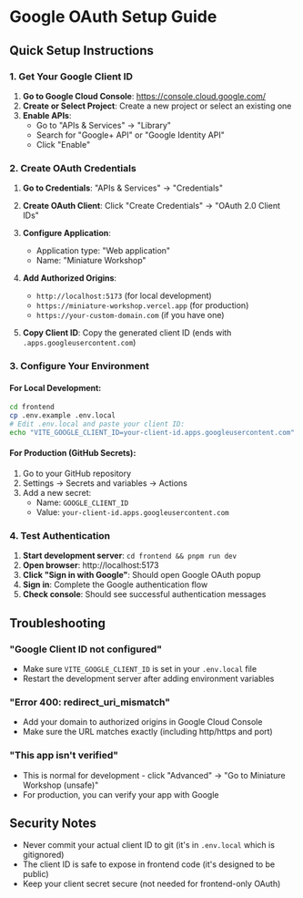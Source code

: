 # Google OAuth Setup Guide

## Quick Setup Instructions

### 1. Get Your Google Client ID

1. **Go to Google Cloud Console**: https://console.cloud.google.com/
2. **Create or Select Project**: Create a new project or select an existing one
3. **Enable APIs**: 
   - Go to "APIs & Services" → "Library"
   - Search for "Google+ API" or "Google Identity API"
   - Click "Enable"

### 2. Create OAuth Credentials

1. **Go to Credentials**: "APIs & Services" → "Credentials"
2. **Create OAuth Client**: Click "Create Credentials" → "OAuth 2.0 Client IDs"
3. **Configure Application**:
   - Application type: "Web application"
   - Name: "Miniature Workshop"
   
4. **Add Authorized Origins**:
   - `http://localhost:5173` (for local development)
   - `https://miniature-workshop.vercel.app` (for production)
   - `https://your-custom-domain.com` (if you have one)

5. **Copy Client ID**: Copy the generated client ID (ends with `.apps.googleusercontent.com`)

### 3. Configure Your Environment

#### For Local Development:
```bash
cd frontend
cp .env.example .env.local
# Edit .env.local and paste your client ID:
echo "VITE_GOOGLE_CLIENT_ID=your-client-id.apps.googleusercontent.com" >> .env.local
```

#### For Production (GitHub Secrets):
1. Go to your GitHub repository
2. Settings → Secrets and variables → Actions
3. Add a new secret:
   - Name: `GOOGLE_CLIENT_ID`
   - Value: `your-client-id.apps.googleusercontent.com`

### 4. Test Authentication

1. **Start development server**: `cd frontend && pnpm run dev`
2. **Open browser**: http://localhost:5173
3. **Click "Sign in with Google"**: Should open Google OAuth popup
4. **Sign in**: Complete the Google authentication flow
5. **Check console**: Should see successful authentication messages

## Troubleshooting

### "Google Client ID not configured"
- Make sure `VITE_GOOGLE_CLIENT_ID` is set in your `.env.local` file
- Restart the development server after adding environment variables

### "Error 400: redirect_uri_mismatch"
- Add your domain to authorized origins in Google Cloud Console
- Make sure the URL matches exactly (including http/https and port)

### "This app isn't verified"
- This is normal for development - click "Advanced" → "Go to Miniature Workshop (unsafe)"
- For production, you can verify your app with Google

## Security Notes

- Never commit your actual client ID to git (it's in `.env.local` which is gitignored)
- The client ID is safe to expose in frontend code (it's designed to be public)
- Keep your client secret secure (not needed for frontend-only OAuth)
